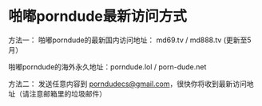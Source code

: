 # 啪嘟porndude最新访问方式


方法一：
啪嘟porndude的最新国内访问地址：   md69.tv     /  md888.tv         (更新至5月）


啪嘟porndude的海外永久地址：porndude.lol     /    porn-dude.net





方法二：
发送任意内容到 porndudecs@gmail.com，很快你将收到最新访问地址（请注意邮箱里的垃圾邮件）
